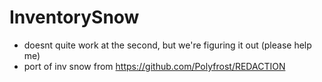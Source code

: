 # InventorySnow
- doesnt quite work at the second, but we're figuring it out (please help me)
- port of inv snow from https://github.com/Polyfrost/REDACTION
